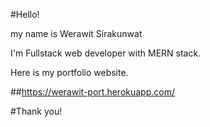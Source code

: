#Hello! 

my name is Werawit Sirakunwat

I'm Fullstack web developer with MERN stack.

Here is my portfolio website.

##https://werawit-port.herokuapp.com/

#Thank you!
